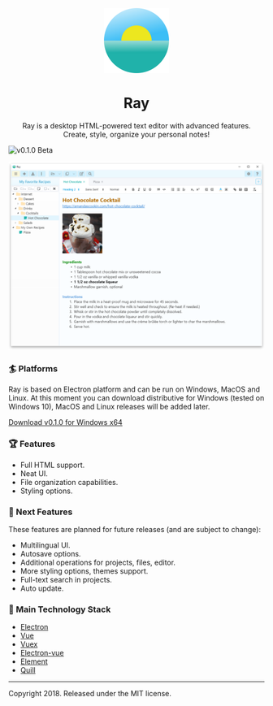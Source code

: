 <p align="center">
  <img src="/build/icons/256x256.png" alt="Ray Logo" width="128" height="auto">
</p>
<h1 align="center">Ray</h1>
<p align="center">
Ray is a desktop HTML-powered text editor with advanced features.
<br>
Create, style, organize your personal notes!
</p>
<img src="https://img.shields.io/badge/version-0.1.0%20Beta-orange.svg" alt="v0.1.0 Beta">

![Main Screenshot](/static/screenshots/win.png)

### :surfer: Platforms
Ray is based on Electron platform and can be run on Windows, MacOS and Linux. 
At this moment you can download distributive for Windows (tested on Windows 10), MacOS and Linux releases will be added later.

<a href="https://github.com/teslor/ray/releases/download/v0.1.0/Ray-0.1.0-x64.exe">Download v0.1.0 for Windows x64</a>

### :trophy: Features
* Full HTML support.
* Neat UI.
* File organization capabilities.
* Styling options.

### :pushpin: Next Features
These features are planned for future releases (and are subject to change):
* Multilingual UI.
* Autosave options.
* Additional operations for projects, files, editor.
* More styling options, themes support.
* Full-text search in projects.
* Auto update.

### :art: Main Technology Stack
* [Electron](https://github.com/electron/electron)
* [Vue](https://github.com/vuejs/vue)
* [Vuex](https://github.com/vuejs/vuex)
* [Electron-vue](https://github.com/SimulatedGREG/electron-vue)
* [Element](https://github.com/ElemeFE/element)
* [Quill](https://github.com/atlassian/react-beautiful-dnd)

---

Copyright 2018. Released under the MIT license.